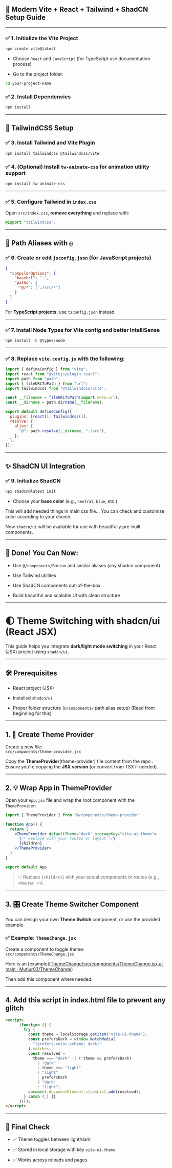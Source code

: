 
## 🧱 Modern Vite + React + Tailwind + ShadCN Setup Guide

---

### ✅ 1. Initialize the Vite Project

```bash
npm create vite@latest
```

- Choose `React` and `JavaScript` (for TypeScript use documentation process)
    
- Go to the project folder:

```bash
cd your-project-name
```

### ✅ 2. Install Dependencies

```bash
npm install
```

---

## 🎨 TailwindCSS Setup

### ✅ 3. Install Tailwind and Vite Plugin

```bash
npm install tailwindcss @tailwindcss/vite
```

### ✅ 4. (Optional) Install `tw-animate-css` for animation utility support

```bash
npm install tw-animate-css
```

---

### ✅ 5. Configure Tailwind in `index.css`

Open `src/index.css`, **remove everything** and replace with:

```css
@import "tailwindcss";
```


---

## 🧠 Path Aliases with `@`

### ✅ 6. Create or edit `jsconfig.json` (for JavaScript projects)

```json
{
  "compilerOptions": {
    "baseUrl": ".",
    "paths": {
      "@/*": ["./src/*"]
    }
  }
}
```

For **TypeScript projects**, use `tsconfig.json` instead.

---

### ✅ 7. Install Node Types for Vite config and better IntelliSense

```bash
npm install -D @types/node
```

---

### ✅ 8. Replace `vite.config.js` with the following:

```js
import { defineConfig } from "vite";
import react from "@vitejs/plugin-react";
import path from "path";
import { fileURLToPath } from "url";
import tailwindcss from "@tailwindcss/vite";

const __filename = fileURLToPath(import.meta.url);
const __dirname = path.dirname(__filename);

export default defineConfig({
  plugins: [react(), tailwindcss()],
  resolve: {
    alias: {
      "@": path.resolve(__dirname, "./src"),
    },
  },
});
```

---

## ✨ ShadCN UI Integration

### ✅ 9. Initialize ShadCN

```bash
npx shadcn@latest init
```

- Choose your **base color** (e.g., `neutral`, `blue`, etc.)

This will add needed things in main css file... You can check and customize color according to your choice.

Now `shadcn/ui` will be available for use with beautifully pre-built components.

---

## 🎉 Done! You Can Now:

- Use `@/components/Button` and similar aliases (any shadcn component)
    
- Use Tailwind utilities
    
- Use ShadCN components out-of-the-box
    
- Build beautiful and scalable UI with clean structure


---



# 🌓 Theme Switching with shadcn/ui (React JSX)

This guide helps you integrate **dark/light mode switching** in your React (JSX) project using `shadcn/ui`.

---

## 🛠️ Prerequisites

- React project (JSX)
    
- Installed `shadcn/ui` 
    
- Proper folder structure (`@/components/` path alias setup) (Read from beginning for this)


---

## 1. 📁 Create Theme Provider

Create a new file:  
`src/components/theme-provider.jsx`

Copy the **ThemeProvider**(theme-provider) file content from the repo .  
Ensure you're copying the **JSX version** (or convert from TSX if needed).

---

## 2. 💡 Wrap App in ThemeProvider

Open your `App.jsx` file and wrap the root component with the `ThemeProvider`:

```jsx
import { ThemeProvider } from "@/components/theme-provider"

function App() {
  return (
    <ThemeProvider defaultTheme="dark" storageKey="vite-ui-theme">
      {/* Replace with your routes or layout */}
      {children}
    </ThemeProvider>
  )
}

export default App
```

> ✅ Replace `{children}` with your actual components or routes (e.g., `<Router />`).

---

## 3. 🎛️ Create Theme Switcher Component

You can design your own **Theme Switch** component, or use the provided example.

### ✅ Example: `ThemeChange.jsx`

Create a component to toggle theme:  
`src/components/ThemeChange.jsx`
 

Here is an [example]([ThemeChange/src/components/ThemeChange.jsx at main · Mutiur03/ThemeChange](https://github.com/Mutiur03/ThemeChange/blob/main/src/components/ThemeChange.jsx))

Then add this component where needed.

---
## 4. Add this script in index.html file to prevent any glitch

```html
<script>
      (function () {
        try {
          const theme = localStorage.getItem("vite-ui-theme");
          const prefersDark = window.matchMedia(
            "(prefers-color-scheme: dark)"
          ).matches;
          const resolved =
            theme === "dark" || (!theme && prefersDark)
              ? "dark"
              : theme === "light"
              ? "light"
              : prefersDark
              ? "dark"
              : "light";
          document.documentElement.classList.add(resolved);
        } catch (_) {}
      })();
</script>
```
---

## 🧪 Final Check

- ✅ Theme toggles between light/dark
    
- ✅ Stored in local storage with key `vite-ui-theme`
    
- ✅ Works across reloads and pages

